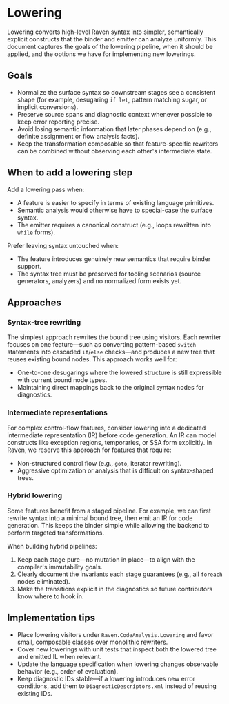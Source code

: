 # Lowering

Lowering converts high-level Raven syntax into simpler, semantically explicit constructs that the binder and emitter can analyze uniformly. This document captures the goals of the lowering pipeline, when it should be applied, and the options we have for implementing new lowerings.

## Goals

* Normalize the surface syntax so downstream stages see a consistent shape (for example, desugaring `if let`, pattern matching sugar, or implicit conversions).
* Preserve source spans and diagnostic context whenever possible to keep error reporting precise.
* Avoid losing semantic information that later phases depend on (e.g., definite assignment or flow analysis facts).
* Keep the transformation composable so that feature-specific rewriters can be combined without observing each other's intermediate state.

## When to add a lowering step

Add a lowering pass when:

* A feature is easier to specify in terms of existing language primitives.
* Semantic analysis would otherwise have to special-case the surface syntax.
* The emitter requires a canonical construct (e.g., loops rewritten into `while` forms).

Prefer leaving syntax untouched when:

* The feature introduces genuinely new semantics that require binder support.
* The syntax tree must be preserved for tooling scenarios (source generators, analyzers) and no normalized form exists yet.

## Approaches

### Syntax-tree rewriting

The simplest approach rewrites the bound tree using visitors. Each rewriter focuses on one feature—such as converting pattern-based `switch` statements into cascaded `if`/`else` checks—and produces a new tree that reuses existing bound nodes. This approach works well for:

* One-to-one desugarings where the lowered structure is still expressible with current bound node types.
* Maintaining direct mappings back to the original syntax nodes for diagnostics.

### Intermediate representations

For complex control-flow features, consider lowering into a dedicated intermediate representation (IR) before code generation. An IR can model constructs like exception regions, temporaries, or SSA form explicitly. In Raven, we reserve this approach for features that require:

* Non-structured control flow (e.g., `goto`, iterator rewriting).
* Aggressive optimization or analysis that is difficult on syntax-shaped trees.

### Hybrid lowering

Some features benefit from a staged pipeline. For example, we can first rewrite syntax into a minimal bound tree, then emit an IR for code generation. This keeps the binder simple while allowing the backend to perform targeted transformations.

When building hybrid pipelines:

1. Keep each stage pure—no mutation in place—to align with the compiler's immutability goals.
2. Clearly document the invariants each stage guarantees (e.g., all `foreach` nodes eliminated).
3. Make the transitions explicit in the diagnostics so future contributors know where to hook in.

## Implementation tips

* Place lowering visitors under `Raven.CodeAnalysis.Lowering` and favor small, composable classes over monolithic rewriters.
* Cover new lowerings with unit tests that inspect both the lowered tree and emitted IL when relevant.
* Update the language specification when lowering changes observable behavior (e.g., order of evaluation).
* Keep diagnostic IDs stable—if a lowering introduces new error conditions, add them to `DiagnosticDescriptors.xml` instead of reusing existing IDs.

